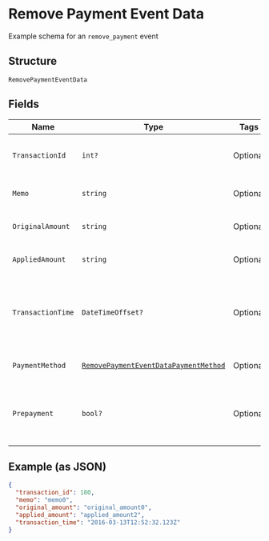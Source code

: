 
# Remove Payment Event Data

Example schema for an `remove_payment` event

## Structure

`RemovePaymentEventData`

## Fields

| Name | Type | Tags | Description |
|  --- | --- | --- | --- |
| `TransactionId` | `int?` | Optional | Transaction ID of the original payment that was removed |
| `Memo` | `string` | Optional | Memo of the original payment |
| `OriginalAmount` | `string` | Optional | Full amount of the original payment |
| `AppliedAmount` | `string` | Optional | Applied amount of the original payment |
| `TransactionTime` | `DateTimeOffset?` | Optional | Transaction time of the original payment, in ISO 8601 format, i.e. "2019-06-07T17:20:06Z" |
| `PaymentMethod` | [`RemovePaymentEventDataPaymentMethod`](../../doc/models/containers/remove-payment-event-data-payment-method.md) | Optional | This is a container for one-of cases. |
| `Prepayment` | `bool?` | Optional | The flag that shows whether the original payment was a prepayment or not |

## Example (as JSON)

```json
{
  "transaction_id": 180,
  "memo": "memo0",
  "original_amount": "original_amount0",
  "applied_amount": "applied_amount2",
  "transaction_time": "2016-03-13T12:52:32.123Z"
}
```

